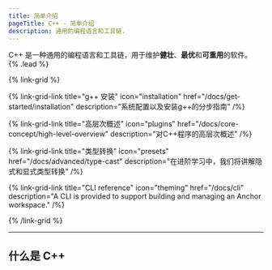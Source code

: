 ```yaml
---
title: 简单介绍
pageTitle: C++ - 简单介绍
description: 通用的编程语言和工具链.
---
```


C++ 是一种通用的编程语言和工具链，用于维护**健壮**、**最优**和**可重用**的软件。 {% .lead %}

{% link-grid %}

{% link-grid-link title="g++ 安装" icon="installation" href="/docs/get-started/installation" description="系统配置以及安装g++的分步指南" /%}

{% link-grid-link title="高层次概述" icon="plugins" href="/docs/core-concept/high-level-overview" description="对C++程序的高层次概述" /%}

{% link-grid-link title="类型转换" icon="presets" href="/docs/advanced/type-cast" description="在进阶学习中，我们将讲解隐式和显式类型转换" /%}

{% link-grid-link title="CLI reference" icon="theming" href="/docs/cli" description="A CLI is provided to support building and managing an Anchor workspace." /%}

{% /link-grid %}

---

## 什么是 C++


